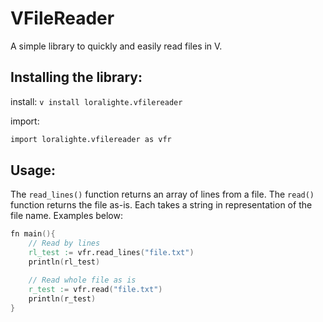 # VFileReader
A simple library to quickly and easily read files in V.

## Installing the library:
install: `v install loralighte.vfilereader`

import:
```v
import loralighte.vfilereader as vfr
```

## Usage:
The `read_lines()` function returns an array of lines from a file. The `read()` function returns the file as-is. Each takes a string in representation of the file name. Examples below:

```v
fn main(){
	// Read by lines
	rl_test := vfr.read_lines("file.txt")
	println(rl_test)

	// Read whole file as is
	r_test := vfr.read("file.txt")
	println(r_test)
}
```